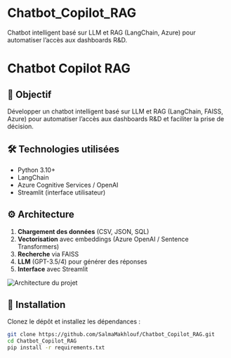 # Chatbot_Copilot_RAG
Chatbot intelligent basé sur LLM et RAG (LangChain, Azure) pour automatiser l’accès aux dashboards R&amp;D.
# Chatbot Copilot RAG

## 🎯 Objectif
Développer un chatbot intelligent basé sur LLM et RAG (LangChain, FAISS, Azure) pour automatiser l’accès aux dashboards R&D et faciliter la prise de décision.

## 🛠️ Technologies utilisées
- Python 3.10+
- LangChain
- Azure Cognitive Services / OpenAI
- Streamlit (interface utilisateur)

## ⚙️ Architecture
1. **Chargement des données** (CSV, JSON, SQL)
2. **Vectorisation** avec embeddings (Azure OpenAI / Sentence Transformers)
3. **Recherche** via FAISS
4. **LLM** (GPT-3.5/4) pour générer des réponses
5. **Interface** avec Streamlit

![Architecture du projet](https://via.placeholder.com/800x400.png?text=Schema+Chatbot+RAG)

## 🚀 Installation
Clonez le dépôt et installez les dépendances :

```bash
git clone https://github.com/SalmaMakhlouf/Chatbot_Copilot_RAG.git
cd Chatbot_Copilot_RAG
pip install -r requirements.txt
